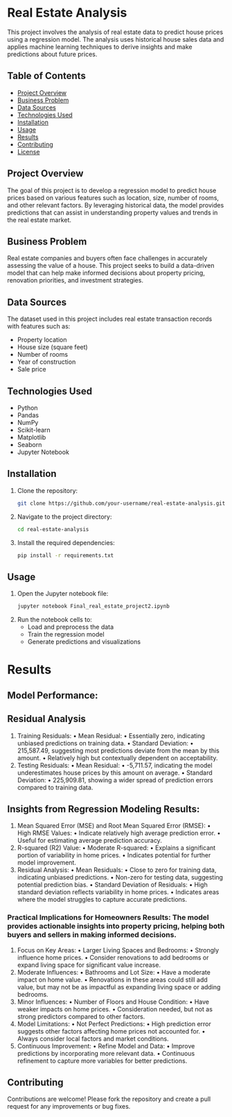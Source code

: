 # Real Estate Analysis

This project involves the analysis of real estate data to predict house prices using a regression model. The analysis uses historical house sales data and applies machine learning techniques to derive insights and make predictions about future prices.

## Table of Contents
- [Project Overview](#project-overview)
- [Business Problem](#business-problem)
- [Data Sources](#data-sources)
- [Technologies Used](#technologies-used)
- [Installation](#installation)
- [Usage](#usage)
- [Results](#results)
- [Contributing](#contributing)
- [License](#license)

## Project Overview

The goal of this project is to develop a regression model to predict house prices based on various features such as location, size, number of rooms, and other relevant factors. By leveraging historical data, the model provides predictions that can assist in understanding property values and trends in the real estate market.

## Business Problem

Real estate companies and buyers often face challenges in accurately assessing the value of a house. This project seeks to build a data-driven model that can help make informed decisions about property pricing, renovation priorities, and investment strategies.

## Data Sources

The dataset used in this project includes real estate transaction records with features such as:
- Property location
- House size (square feet)
- Number of rooms
- Year of construction
- Sale price

## Technologies Used

- Python
- Pandas
- NumPy
- Scikit-learn
- Matplotlib
- Seaborn
- Jupyter Notebook

## Installation

1. Clone the repository:
   ```bash
   git clone https://github.com/your-username/real-estate-analysis.git
2. Navigate to the project directory:
   ```bash
   cd real-estate-analysis
3. Install the required dependencies:
   ```bash
   pip install -r requirements.txt

  ## Usage
1. Open the Jupyter notebook file:
   ```bash
   jupyter notebook Final_real_estate_project2.ipynb
2. Run the notebook cells to:
   * Load and preprocess the data
   * Train the regression model
   * Generate predictions and visualizations

# Results
## Model Performance: 
## Residual Analysis
1. Training Residuals:
• Mean Residual:
• Essentially zero, indicating unbiased predictions on training data.
• Standard Deviation:
• 215,587.49, suggesting most predictions deviate from the mean by this amount.
• Relatively high but contextually dependent on acceptability.
2. Testing Residuals: 
• Mean Residual:
• -5,711.57, indicating the model underestimates house prices by this amount on average.
• Standard Deviation:
• 225,909.81, showing a wider spread of prediction errors compared to training data.

## Insights from Regression Modeling Results: 
1. Mean Squared Error (MSE) and Root Mean Squared Error (RMSE):
• High RMSE Values:
• Indicate relatively high average prediction error.
• Useful for estimating average prediction accuracy.
2. R-squared (R2) Value:
• Moderate R-squared:
• Explains a significant portion of variability in home prices.
• Indicates potential for further model improvement.
3. Residual Analysis:
• Mean Residuals:
• Close to zero for training data, indicating unbiased predictions.
• Non-zero for testing data, suggesting potential prediction bias.
• Standard Deviation of Residuals:
• High standard deviation reflects variability in home prices.
• Indicates areas where the model struggles to capture accurate predictions.

### Practical Implications for Homeowners Results: The model provides actionable insights into property pricing, helping both buyers and sellers in making informed decisions.
1. Focus on Key Areas:
• Larger Living Spaces and Bedrooms:
• Strongly influence home prices.
• Consider renovations to add bedrooms or expand living space for significant value increase.
2. Moderate Influences:
• Bathrooms and Lot Size:
• Have a moderate impact on home value.
• Renovations in these areas could still add value, but may not be as impactful as expanding living space or adding bedrooms.
3. Minor Influences:
• Number of Floors and House Condition:
• Have weaker impacts on home prices.
• Consideration needed, but not as strong predictors compared to other factors.
4. Model Limitations:
• Not Perfect Predictions:
• High prediction error suggests other factors affecting home prices not accounted for.
• Always consider local factors and market conditions.
5. Continuous Improvement:
• Refine Model and Data:
• Improve predictions by incorporating more relevant data.
• Continuous refinement to capture more variables for better predictions.

## Contributing
Contributions are welcome! Please fork the repository and create a pull request for any improvements or bug fixes.
  
